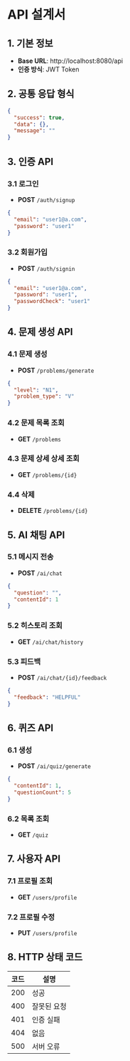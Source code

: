 # API 설계서

## 1. 기본 정보

- **Base URL**: http://localhost:8080/api
- **인증 방식**: JWT Token

## 2. 공통 응답 형식

```json
{
  "success": true,
  "data": {},
  "message": ""
}
```

## 3. 인증 API

### 3.1 로그인

- **POST** `/auth/signup`

```json
{
  "email": "user1@a.com",
  "password": "user1"
}
```

### 3.2 회원가입

- **POST** `/auth/signin`

```json
{
  "email": "user1@a.com",
  "password": "user1",
  "passwordCheck": "user1"
}
```

## 4. 문제 생성 API

### 4.1 문제 생성

- **POST** `/problems/generate`

```json
{
  "level": "N1",
  "problem_type": "V"
}
```

### 4.2 문제 목록 조회

- **GET** `/problems`

### 4.3 문제 상세 상세 조회

- **GET** `/problems/{id}`

### 4.4 삭제

- **DELETE** `/problems/{id}`

## 5. AI 채팅 API

### 5.1 메시지 전송

- **POST** `/ai/chat`

```json
{
  "question": "",
  "contentId": 1
}
```

### 5.2 히스토리 조회

- **GET** `/ai/chat/history`

### 5.3 피드백

- **POST** `/ai/chat/{id}/feedback`

```json
{
  "feedback": "HELPFUL"
}
```

## 6. 퀴즈 API

### 6.1 생성

- **POST** `/ai/quiz/generate`

```json
{
  "contentId": 1,
  "questionCount": 5
}
```

### 6.2 목록 조회

- **GET** `/quiz`

## 7. 사용자 API

### 7.1 프로필 조회

- **GET** `/users/profile`

### 7.2 프로필 수정

- **PUT** `/users/profile`

## 8. HTTP 상태 코드

| 코드 | 설명        |
| ---- | ----------- |
| 200  | 성공        |
| 400  | 잘못된 요청 |
| 401  | 인증 실패   |
| 404  | 없음        |
| 500  | 서버 오류   |
